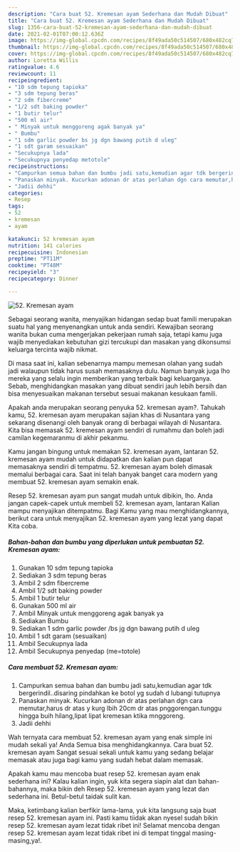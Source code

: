 ```yaml
---
description: "Cara buat 52. Kremesan ayam Sederhana dan Mudah Dibuat"
title: "Cara buat 52. Kremesan ayam Sederhana dan Mudah Dibuat"
slug: 1356-cara-buat-52-kremesan-ayam-sederhana-dan-mudah-dibuat
date: 2021-02-01T07:00:12.636Z
image: https://img-global.cpcdn.com/recipes/8f49ada50c514507/680x482cq70/52-kremesan-ayam-foto-resep-utama.jpg
thumbnail: https://img-global.cpcdn.com/recipes/8f49ada50c514507/680x482cq70/52-kremesan-ayam-foto-resep-utama.jpg
cover: https://img-global.cpcdn.com/recipes/8f49ada50c514507/680x482cq70/52-kremesan-ayam-foto-resep-utama.jpg
author: Loretta Willis
ratingvalue: 4.6
reviewcount: 11
recipeingredient:
- "10 sdm tepung tapioka"
- "3 sdm tepung beras"
- "2 sdm fibercreme"
- "1/2 sdt baking powder"
- "1 butir telur"
- "500 ml air"
- " Minyak untuk menggoreng agak banyak ya"
- " Bumbu"
- "1 sdm garlic powder bs jg dgn bawang putih d uleg"
- "1 sdt garam sesuaikan"
- "Secukupnya lada"
- "Secukupnya penyedap metotole"
recipeinstructions:
- "Campurkan semua bahan dan bumbu jadi satu,kemudian agar tdk bergerindil..disaring pindahkan ke botol yg sudah d lubangi tutupnya"
- "Panaskan minyak. Kucurkan adonan dr atas perlahan dgn cara memutar,harus dr atas y kurg lbih 20cm dr atas pnggorengan.tunggu hingga buih hilang,lipat lipat kremesan ktika mnggoreng."
- "Jadii dehhi"
categories:
- Resep
tags:
- 52
- kremesan
- ayam

katakunci: 52 kremesan ayam 
nutrition: 141 calories
recipecuisine: Indonesian
preptime: "PT11M"
cooktime: "PT48M"
recipeyield: "3"
recipecategory: Dinner

---
```



![52. Kremesan ayam](https://img-global.cpcdn.com/recipes/8f49ada50c514507/680x482cq70/52-kremesan-ayam-foto-resep-utama.jpg)

Sebagai seorang wanita, menyajikan hidangan sedap buat famili merupakan suatu hal yang menyenangkan untuk anda sendiri. Kewajiban seorang  wanita bukan cuma mengerjakan pekerjaan rumah saja, tetapi kamu juga wajib menyediakan kebutuhan gizi tercukupi dan masakan yang dikonsumsi keluarga tercinta wajib nikmat.

Di masa  saat ini, kalian sebenarnya mampu memesan olahan yang sudah jadi walaupun tidak harus susah memasaknya dulu. Namun banyak juga lho mereka yang selalu ingin memberikan yang terbaik bagi keluarganya. Sebab, menghidangkan masakan yang dibuat sendiri jauh lebih bersih dan bisa menyesuaikan makanan tersebut sesuai makanan kesukaan famili. 



Apakah anda merupakan seorang penyuka 52. kremesan ayam?. Tahukah kamu, 52. kremesan ayam merupakan sajian khas di Nusantara yang sekarang disenangi oleh banyak orang di berbagai wilayah di Nusantara. Kita bisa memasak 52. kremesan ayam sendiri di rumahmu dan boleh jadi camilan kegemaranmu di akhir pekanmu.

Kamu jangan bingung untuk memakan 52. kremesan ayam, lantaran 52. kremesan ayam mudah untuk didapatkan dan kalian pun dapat memasaknya sendiri di tempatmu. 52. kremesan ayam boleh dimasak memalui berbagai cara. Saat ini telah banyak banget cara modern yang membuat 52. kremesan ayam semakin enak.

Resep 52. kremesan ayam pun sangat mudah untuk dibikin, lho. Anda jangan capek-capek untuk membeli 52. kremesan ayam, lantaran Kalian mampu menyajikan ditempatmu. Bagi Kamu yang mau menghidangkannya, berikut cara untuk menyajikan 52. kremesan ayam yang lezat yang dapat Kita coba.

<!--inarticleads1-->

##### Bahan-bahan dan bumbu yang diperlukan untuk pembuatan 52. Kremesan ayam:

1. Gunakan 10 sdm tepung tapioka
1. Sediakan 3 sdm tepung beras
1. Ambil 2 sdm fibercreme
1. Ambil 1/2 sdt baking powder
1. Ambil 1 butir telur
1. Gunakan 500 ml air
1. Ambil  Minyak untuk menggoreng agak banyak ya
1. Sediakan  Bumbu
1. Sediakan 1 sdm garlic powder /bs jg dgn bawang putih d uleg
1. Ambil 1 sdt garam (sesuaikan)
1. Ambil Secukupnya lada
1. Ambil Secukupnya penyedap (me=totole)




<!--inarticleads2-->

##### Cara membuat 52. Kremesan ayam:

1. Campurkan semua bahan dan bumbu jadi satu,kemudian agar tdk bergerindil..disaring pindahkan ke botol yg sudah d lubangi tutupnya
1. Panaskan minyak. Kucurkan adonan dr atas perlahan dgn cara memutar,harus dr atas y kurg lbih 20cm dr atas pnggorengan.tunggu hingga buih hilang,lipat lipat kremesan ktika mnggoreng.
1. Jadii dehhi




Wah ternyata cara membuat 52. kremesan ayam yang enak simple ini mudah sekali ya! Anda Semua bisa menghidangkannya. Cara buat 52. kremesan ayam Sangat sesuai sekali untuk kamu yang sedang belajar memasak atau juga bagi kamu yang sudah hebat dalam memasak.

Apakah kamu mau mencoba buat resep 52. kremesan ayam enak sederhana ini? Kalau kalian ingin, yuk kita segera siapin alat dan bahan-bahannya, maka bikin deh Resep 52. kremesan ayam yang lezat dan sederhana ini. Betul-betul taidak sulit kan. 

Maka, ketimbang kalian berfikir lama-lama, yuk kita langsung saja buat resep 52. kremesan ayam ini. Pasti kamu tiidak akan nyesel sudah bikin resep 52. kremesan ayam lezat tidak ribet ini! Selamat mencoba dengan resep 52. kremesan ayam lezat tidak ribet ini di tempat tinggal masing-masing,ya!.

